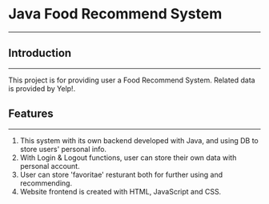 # Java Food Recommend System
--------------
## Introduction
--------------
This project is for providing user a Food Recommend System. Related data is provided by Yelp!.
## Features
---------------
1. This system with its own backend developed with Java, and using DB to store users' personal info.
2. With Login & Logout functions, user can store their own data with personal account.
3. User can store 'favoritae' resturant both for further using and recommending.
4. Website frontend is created with HTML, JavaScript and CSS.
